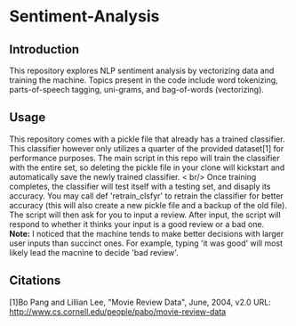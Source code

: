 # Sentiment-Analysis
## Introduction
This repository explores NLP sentiment analysis by vectorizing data and training the machine. Topics present in the code include word tokenizing, parts-of-speech tagging, uni-grams, and bag-of-words (vectorizing). 

## Usage
This repository comes with a pickle file that already has a trained classifier. This classifier however only utilizes a quarter of the provided dataset\[1\] for performance purposes. The main script in this repo will train the classifier with the entire set, so deleting the pickle file in your clone will kickstart and automatically save the newly trained classifier. < br/>
Once training completes, the classifier will test itself with a testing set, and disaply its accuracy. You may call def 'retrain_clsfyr' to retrain the classifier for better accuracy (this will also create a new pickle file and a backup of the old file). <br/>
The script will then ask for you to input a review. After input, the script will respond to whether it thinks your input is a good review or a bad one.<br/>
<b>Note:</b> I noticed that the machine tends to make better decisions with larger user inputs than succinct ones. For example, typing 'it was good' will most likely lead the macnine to decide 'bad review'.

## Citations
\[1\]Bo Pang and Lillian Lee, "Movie Review Data", June, 2004, v2.0
URL: http://www.cs.cornell.edu/people/pabo/movie-review-data
